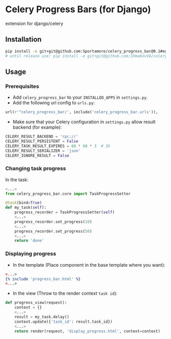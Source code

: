 # Celery Progress Bars (for Django)
extension for django/celery

## Installation

```bash
pip install -e git+git@github.com:Sportamore/celery_progress_bar@0.1#egg=celery_progress_bar
# until release use: pip install -e git+git@github.com:ShmakovVA/celery_progress_bar@0.1#egg=celery_progress_bar
```

## Usage

### Prerequisites

- Add `celery_progress_bar` to your `INSTALLED_APPS` in `settings.py`.
- Add the following url config to `urls.py`:

```python
url(r'^celery_progress_bar/', include('celery_progress_bar.urls')),
```
- Make sure that your Celery configuration in `settings.py` allow result backend (for example): 
```python
CELERY_RESULT_BACKEND = 'rpc://'
CELERY_RESULT_PERSISTENT = False
CELERY_TASK_RESULT_EXPIRES = 60 * 60 * 3  # 3h
CELERY_RESULT_SERIALIZER = 'json'
CELERY_IGNORE_RESULT = False
```

### Changing task progress

In the task:

```python
<...>
from celery_progress_bar.core import TaskProgressSetter

@task(bind=True)
def my_task(self):
    progress_recorder = TaskProgressSetter(self)
    <...>
    progress_recorder.set_progress(10)
    <...>
    progress_recorder.set_progress(50)
    <...>
    return 'done'
```

### Displaying progress

- In the template (Place component in the base template where you want): 
```djangotemplate
<...>
{% include 'progress_bar.html' %}
<...> 
```

- In the view (Throw to the render context `task id`): 

```python
def progress_view(request):
    context = {}
    <...>
    result = my_task.delay()
    context.update({'task_id': result.task_id})
    <...>
    return render(request, 'display_progress.html', context=context)
```
